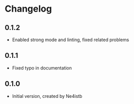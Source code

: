 # Changelog

## 0.1.2

- Enabled strong mode and linting, fixed related problems 

## 0.1.1

- Fixed typo in documentation

## 0.1.0

- Initial version, created by Ne4istb
